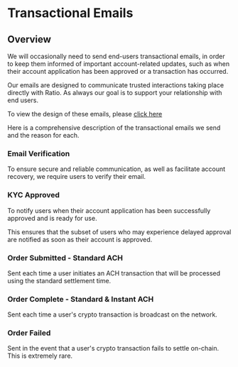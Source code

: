 # Transactional Emails

## Overview

We will occasionally need to send end-users transactional emails, in order to keep them informed of important account-related updates, such as when their account application has been approved or a transaction has occurred.

Our emails are designed to communicate trusted interactions taking place directly with Ratio. As always our goal is to support your relationship with end users.

To view the design of these emails, please [click here](https://www.figma.com/file/OvpmTRgaGaNa9Ip5SkrL5p/Ratio-Customer-Emails?t=nsRVeTz7MBuYAjST-1)&#x20;

Here is a comprehensive description of the transactional emails we send and the reason for each.

### Email Verification

To ensure secure and reliable communication, as well as facilitate account recovery, we require users to verify their email.&#x20;

### KYC Approved

To notify users when their account application has been successfully approved and is ready for use.&#x20;

This ensures that the subset of users who may experience delayed approval are notified as soon as their account is approved.

### Order Submitted - Standard ACH

Sent each time a user initiates an ACH transaction that will be processed using the standard settlement time.

### Order Complete - Standard & Instant ACH

Sent each time a user's crypto transaction is broadcast on the network.

### Order Failed

Sent in the event that a user's crypto transaction fails to settle on-chain.  This is extremely rare.

